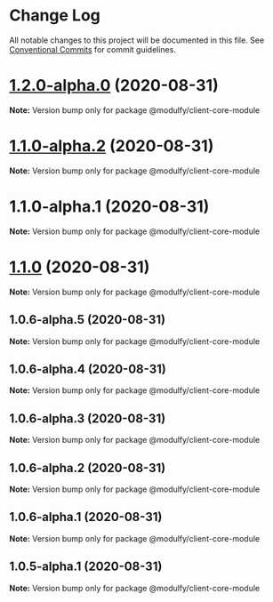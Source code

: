 # Change Log

All notable changes to this project will be documented in this file.
See [Conventional Commits](https://conventionalcommits.org) for commit guidelines.

# [1.2.0-alpha.0](https://github.com/jmrapp1/Modulfy/compare/@modulfy/client-core-module@1.1.0-alpha.2...@modulfy/client-core-module@1.2.0-alpha.0) (2020-08-31)

**Note:** Version bump only for package @modulfy/client-core-module





# [1.1.0-alpha.2](https://github.com/jmrapp1/Modulfy/compare/@modulfy/client-core-module@1.1.0...@modulfy/client-core-module@1.1.0-alpha.2) (2020-08-31)

**Note:** Version bump only for package @modulfy/client-core-module





# 1.1.0-alpha.1 (2020-08-31)

**Note:** Version bump only for package @modulfy/client-core-module





# [1.1.0](https://github.com/jmrapp1/Modulfy/compare/@modulfy/client-core-module@1.0.6-alpha.5...@modulfy/client-core-module@1.1.0) (2020-08-31)

**Note:** Version bump only for package @modulfy/client-core-module





## 1.0.6-alpha.5 (2020-08-31)

**Note:** Version bump only for package @modulfy/client-core-module





## 1.0.6-alpha.4 (2020-08-31)

**Note:** Version bump only for package @modulfy/client-core-module





## 1.0.6-alpha.3 (2020-08-31)

**Note:** Version bump only for package @modulfy/client-core-module





## 1.0.6-alpha.2 (2020-08-31)

**Note:** Version bump only for package @modulfy/client-core-module





## 1.0.6-alpha.1 (2020-08-31)

**Note:** Version bump only for package @modulfy/client-core-module





## 1.0.5-alpha.1 (2020-08-31)

**Note:** Version bump only for package @modulfy/client-core-module

